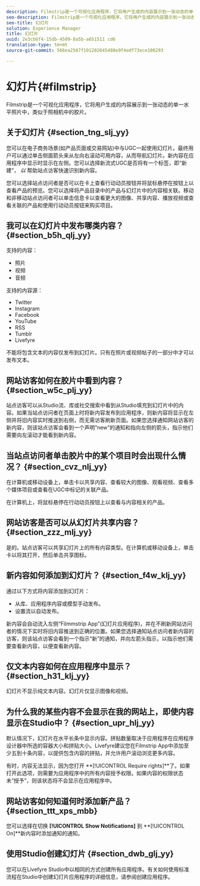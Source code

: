 ```yaml
---
description: Filmstrip是一个可视化应用程序，它将用户生成的内容展示到一张动态的单一水平照片中，类似于照相机中的胶片。
seo-description: Filmstrip是一个可视化应用程序，它将用户生成的内容展示到一张动态的单一水平照片中，类似于照相机中的胶片。
seo-title: 幻灯片
solution: Experience Manager
title: 幻灯片
uuid: 2e3cb6f4-15db-4509-8a5b-a651511 cd6
translation-type: tm+mt
source-git-commit: 566ea2587f101202045488e9f4edf73ece100293

---
```



# 幻灯片{#filmstrip}

Filmstrip是一个可视化应用程序，它将用户生成的内容展示到一张动态的单一水平照片中，类似于照相机中的胶片。

## 关于幻灯片 {#section_tng_slj_yy}

您可以在电子商务场景(如产品页面或交易网站)中与UGC一起使用幻灯片。最终用户可以通过单击侧面箭头来从左向右滚动可用内容，从而导航幻灯片。新内容在应用程序中显示时显示在左侧。您可以选择新流式UGC是否将有一个标签，即“新建”， *以* 帮助站点访客快速识别新内容。

您可以选择站点访问者是否可以在卡上查看行动动员按钮并将鼠标悬停在按钮上以查看产品的预览。您可以选择将产品目录中的产品与幻灯片中的内容相关联。移动和非移动站点访问者可以单击信息卡以查看更大的图像、共享内容、播放视频或查看关联的产品和使用行动动员按钮来购买项目。

## 我可以在幻灯片中发布哪类内容？ {#section_b5h_qlj_yy}

支持的内容：

* 照片
* 视频
* 音频

支持的内容源：

* Twitter
* Instagram
* Facebook
* YouTube
* RSS
* Tumblr
* Livefyre

不能将包含文本的内容仅发布到幻灯片。只有在照片或视频帖子的一部分中才可以发布文本。

## 网站访客如何在胶片中看到内容？ {#section_w5c_plj_yy}

站点访客可以从Studio流、库或社交搜索中看到从Studio填充到幻灯片中的内容。如果当站点访问者在页面上时将新内容发布到应用程序，则新内容将显示在左侧并将旧内容实时推送到右侧，而无需访客刷新页面。如果您选择通知网站访客的新内容，则该站点访客会看到一个声明“new”的通知和指向左侧的箭头，指示他们需要向左滚动才能看到新内容。

## 当站点访问者单击胶片中的某个项目时会出现什么情况？ {#section_cvz_nlj_yy}

在计算机或移动设备上，单击卡以共享内容、查看较大的图像、观看视频、查看多个媒体项目或查看在UGC中标记的关联产品。

在计算机上，将鼠标悬停在行动动员按钮上以查看与内容相关的产品。

## 网站访客是否可以从幻灯片共享内容？ {#section_zzz_mlj_yy}

是的。站点访客可以共享幻灯片上的所有内容类型。在计算机或移动设备上，单击卡以将其打开，然后单击共享图标。

## 新内容如何添加到幻灯片？ {#section_f4w_klj_yy}

通过以下方式将内容添加到幻灯片：

* 从库、应用程序内容或模型手动发布。
* 设置流以自动发布。

新内容会自动流入左侧“Filmmstrip App”(幻灯片应用程序)，并在不刷新网站访问者的情况下实时将旧内容推送到正确的位置。如果您选择通知站点访问者新内容的访客，则该站点访客会看到一个指示“新”的通知，并向左箭头指示，以指示他们需要查看新内容，以便查看新内容。

## 仅文本内容如何在应用程序中显示？ {#section_h31_klj_yy}

幻灯片不显示纯文本内容。幻灯片仅显示图像和视频。

## 为什么我的某些内容不会显示在我的网站上，即使内容显示在Studio中？ {#section_upr_hlj_yy}

默认情况下，幻灯片在水平长条中显示内容。拼贴数量取决于应用程序在应用程序设计器中所选的容器大小和拼贴大小。Livefyre建议您在Filmstrip App中添加至少五到十条内容，以提供包含内容的拼贴，并允许用户滚动浏览更多内容。

有时，内容无法显示，因为您打开 **[!UICONTROL Require rights]**了。如果打开此选项，则需要为应用程序中的所有内容授予权限。如果内容的权限状态未“授予”，则该状态将不会显示在应用程序中。

## 网站访客如何知道何时添加新产品？ {#section_ttt_xps_mbb}

您可以选择在切换 **[!UICONTROL Show Notifications]** 到 **[!UICONTROL On]**新内容时添加通知的通知。

## 使用Studio创建幻灯片 {#section_dwb_glj_yy}

您可以在Livefyre Studio中以相同的方式创建所有应用程序。有关如何使用标准流程在Studio中创建幻灯片应用程序的详细信息，请参阅创建应用程序。